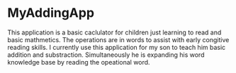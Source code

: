 # MyAddingApp
This application is  a basic caclulator for children just learning to read and basic mathmetics. The operations are in words to assist with early congitive 
reading skills. I currently use this application for my son to teach him basic addition and substraction. Simultaneously he is
expanding his word knowledge base by reading the opeational word.
